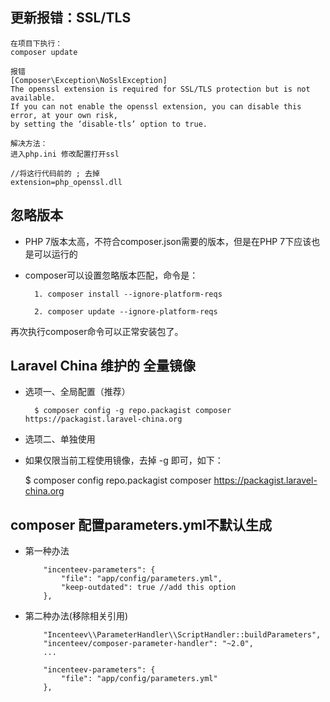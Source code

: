 ##  更新报错：SSL/TLS

	在项目下执行：
	composer update

	报错 
	[Composer\Exception\NoSslException] 
	The openssl extension is required for SSL/TLS protection but is not available. 
	If you can not enable the openssl extension, you can disable this error, at your own risk, 
	by setting the ‘disable-tls’ option to true. 

	解决方法： 
	进入php.ini 修改配置打开ssl
	
	//将这行代码前的 ; 去掉
	extension=php_openssl.dll 

## 忽略版本

- PHP 7版本太高，不符合composer.json需要的版本，但是在PHP 7下应该也是可以运行的
- composer可以设置忽略版本匹配，命令是：

		1. composer install --ignore-platform-reqs
		
		2. composer update --ignore-platform-reqs

再次执行composer命令可以正常安装包了。

##  Laravel China 维护的 全量镜像

- 选项一、全局配置（推荐）

		$ composer config -g repo.packagist composer https://packagist.laravel-china.org

- 选项二、单独使用

 - 如果仅限当前工程使用镜像，去掉 -g 即可，如下：

	$ composer config repo.packagist composer https://packagist.laravel-china.org
	
## composer 配置parameters.yml不默认生成

- 第一种办法

		  "incenteev-parameters": {
		      "file": "app/config/parameters.yml",
		      "keep-outdated": true //add this option
		  },
		  
- 第二种办法(移除相关引用)

		  "Incenteev\\ParameterHandler\\ScriptHandler::buildParameters",
		  "incenteev/composer-parameter-handler": "~2.0",
		  ...
		
		  "incenteev-parameters": {
		      "file": "app/config/parameters.yml"
		  },